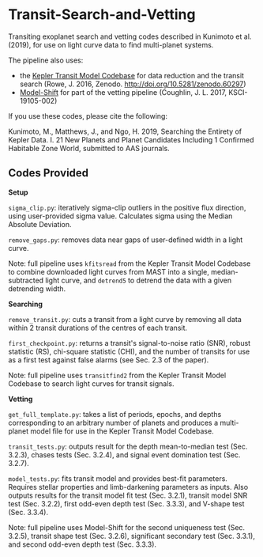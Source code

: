 # Transit-Search-and-Vetting

Transiting exoplanet search and vetting codes described in Kunimoto et al. (2019), for use on light curve data to find multi-planet systems.

The pipeline also uses: 

- the [Kepler Transit Model Codebase](https://github.com/jasonfrowe/Kepler) for data reduction and the transit search (Rowe, J. 2016, Zenodo. http://doi.org/10.5281/zenodo.60297)
- [Model-Shift](https://github.com/JeffLCoughlin/Model-Shift) for part of the vetting pipeline (Coughlin, J. L. 2017, KSCI-19105-002)

If you use these codes, please cite the following:

Kunimoto, M., Matthews, J., and Ngo, H. 2019, Searching the Entirety of Kepler Data. I. 21 New Planets and Planet Candidates Including 1 Confirmed Habitable Zone World, submitted to AAS journals.

## Codes Provided

**Setup**

`sigma_clip.py`: iteratively sigma-clip outliers in the positive flux direction, using user-provided sigma value. Calculates sigma using the Median Absolute Deviation.

`remove_gaps.py`: removes data near gaps of user-defined width in a light curve.

Note: full pipeline uses `kfitsread` from the Kepler Transit Model Codebase to combine downloaded light curves from MAST into a single, median-subtracted light curve, and `detrend5` to detrend the data with a given detrending width.

**Searching**

`remove_transit.py`: cuts a transit from a light curve by removing all data within 2 transit durations of the centres of each transit.

`first_checkpoint.py`: returns a transit's signal-to-noise ratio (SNR), robust statistic (RS), chi-square statistic (CHI), and the number of transits for use as a first test against false alarms (see Sec. 2.3 of the paper).

Note: full pipeline uses `transitfind2` from the Kepler Transit Model Codebase to search light curves for transit signals.

**Vetting**

`get_full_template.py`: takes a list of periods, epochs, and depths corresponding to an arbitrary number of planets and produces a multi-planet model file for use in the Kepler Transit Model Codebase.

`transit_tests.py`: outputs result for the depth mean-to-median test (Sec. 3.2.3), chases tests (Sec. 3.2.4), and signal event domination test (Sec. 3.2.7).

`model_tests.py`: fits transit model and provides best-fit parameters. Requires stellar properties and limb-darkening parameters as inputs. Also outputs results for the transit model fit test (Sec. 3.2.1), transit model SNR test (Sec. 3.2.2), first odd-even depth test (Sec. 3.3.3), and V-shape test (Sec. 3.3.4).

Note: full pipeline uses Model-Shift for the second uniqueness test (Sec. 3.2.5), transit shape test (Sec. 3.2.6), significant secondary test (Sec. 3.3.1), and second odd-even depth test (Sec. 3.3.3).
